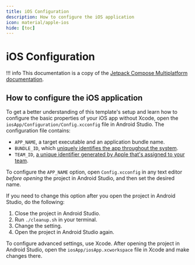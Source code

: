 ```yaml
---
title: iOS Configuration
description: How to configure the iOS application
icon: material/apple-ios
hide: [toc]
---
```


# iOS Configuration

!!! info
    This documentation is a copy of the [Jetpack Compose Multiplatform documentation][officialDoc].

[officialDoc]: https://github.com/JetBrains/compose-multiplatform-ios-android-template/#readme


## How to configure the iOS application

To get a better understanding of this template's setup and learn how to configure the basic properties of your iOS app without Xcode,
open the `iosApp/Configuration/Config.xcconfig` file in Android Studio. The configuration file contains:

* `APP_NAME`, a target executable and an application bundle name.
* `BUNDLE_ID`, which [uniquely identifies the app throughout the system][bundleID].
* `TEAM_ID`, [a unique identifier generated by Apple that's assigned to your team][teamID].

[bundleID]: https://developer.apple.com/documentation/bundleresources/information_property_list/cfbundleidentifier#discussion
[teamID]: https://developer.apple.com/help/account/manage-your-team/locate-your-team-id/#:~:text=A%20Team%20ID%20is%20a,developer%20in%20App%20Store%20Connect

To configure the `APP_NAME` option, open `Config.xcconfig` in any text editor *before opening* the project in Android Studio, and then set
the desired name.

If you need to change this option after you open the project in Android Studio, do the following:

1. Close the project in Android Studio.
2. Run `./cleanup.sh` in your terminal.
3. Change the setting.
4. Open the project in Android Studio again.

To configure advanced settings, use Xcode. After opening the project in Android Studio,
open the `iosApp/iosApp.xcworkspace` file in Xcode and make changes there.
